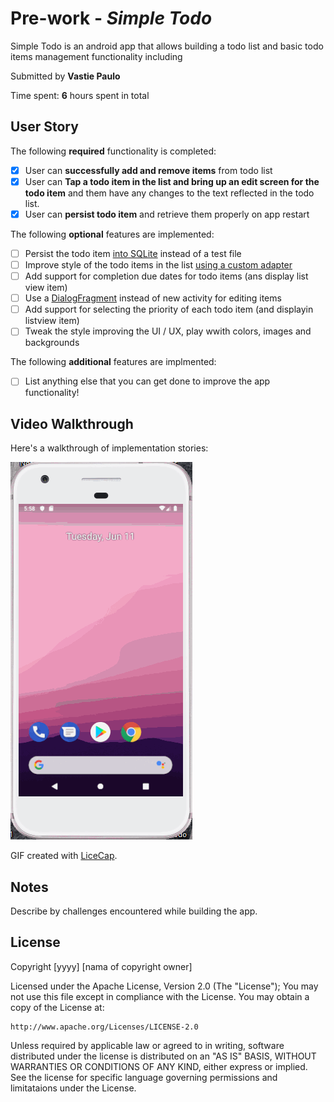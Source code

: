 # Pre-work - *Simple Todo*

Simple Todo is an android app that allows building a todo list and basic todo items management functionality including

Submitted by **Vastie Paulo**

Time spent: **6** hours spent in total

## User Story

The following  **required** functionality is completed:

* [x] User can **successfully add and remove items** from todo list
* [x] User can **Tap a todo item in the list and bring up an edit screen for the todo item** and them have any changes to the text reflected in the todo list.
* [x] User can **persist todo item**  and retrieve them properly on app restart

The following **optional** features are implemented:

* [ ] Persist the todo item [into SQLite](http://guides.codepath.com/android/Persisting-Data-to-the-Device#sqlite) instead of a test file
* [ ] Improve style of the todo items in the list [using a custom adapter](http://guides.codepath.com/android/Using-an-ArrayAdapter-with-ListView)
* [ ] Add support for completion due dates for todo items (ans display list view item)
* [ ] Use a [DialogFragment](http://guides.codepath.com/android/Using-DialogFragment) instead of new activity for editing items
* [ ] Add support for selecting  the priority of each todo item (and displayin listview item)
* [ ] Tweak the style improving the UI / UX, play wwith colors, images and backgrounds

The following **additional** features are implmented:

* [ ] List anything else that you can  get done to improve the app functionality!

## Video Walkthrough

Here's a walkthrough of implementation stories:

<img src='walthrough.gif' title='video walkthrough' width='' alt='video walkthrough' />

GIF created with [LiceCap](http://www.cockos.com/licecap/).

## Notes

Describe by challenges encountered while building the app.

## License

Copyright [yyyy] [nama of copyright owner]

Licensed under the Apache License, Version 2.0 (The "License");
You may not use this file except in compliance with the License.
You may obtain a copy of the License at:

    http://www.apache.org/Licenses/LICENSE-2.0
    
Unless required by applicable law or agreed to in writing, software
distributed under the license is distributed on an "AS IS" BASIS,
WITHOUT WARRANTIES OR CONDITIONS OF ANY KIND, either express or implied.
See the license for specific language governing permissions and 
limitataions under the License.
